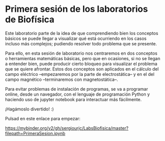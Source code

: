 # Primera sesión de los laboratorios de Biofísica

Este laboratorio parte de la idea de que comprendiendo bien los conceptos básicos se puede llegar a visualizar qué está ocurriendo en los casos incluso más complejos; pudiendo resolver todo problema que se presente.

Para ello, en esta sesión de laboratorio nos centraremos en dos conceptos o herramientas matemáticas básicas, pero que en ocasiones, si no se llegan a entender bien, puede producir cierto bloqueo para visualizar el problema que se quiere afrontar. Estos dos conceptos son aplicados en el cálculo del campo eléctrico –empezaremos por la parte de electrostática– y en el del campo magnético –terminaremos con magnetostática–.

Para evitar problemas de instalación de programas, se va a programar online, desde un navegador, con el lenguaje de programación Python y haciendo uso de jupyter notebook para interactuar más fácilmente.

¡Hagámoslo divertido! :)

Pulsad en este enlace para empezar:

https://mybinder.org/v2/gh/sergiourjc/LabsBiofisica/master?filepath=PrimeraSesion.ipynb
